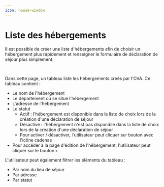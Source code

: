 ```yaml
---
icon: house-window
---
```


# Liste des hébergements

Il est possible de créer une liste d'hébergements afin de choisir un hébergement plus rapidement et renseigner le formulaire de déclaration de séjour plus simplement.&#x20;

<figure><img src="../.gitbook/assets/Capture d’écran 2025-07-10 à 10.55.56.png" alt=""><figcaption></figcaption></figure>

Dans cette page, un tableau liste les hébergements créés par l'OVA. Ce tableau contient :&#x20;

* Le nom de l'hébergement
* Le département où se situe l'hébergement
* L'adresse de l'hébergement
* Le statut&#x20;
  * Actif : l'hébergement est disponible dans la liste de choix lors de la création d'une déclaration de séjour
  * Désactivé : l'hébergement n'est pas disponible dans la liste de choix lors de la création d'une déclaration de séjour
  * Pour activer / désactiver, l'utilisateur peut cliquer sur bouton avec l'icône cadenas
* Pour accéder à la page d'édition de l'hébergement, l'utilisateur peut cliquer sur le bouton `>`

L'utilisateur peut également filtrer les éléments du tableau :

* Par nom du lieu de séjour
* Par adresse
* Par statut

